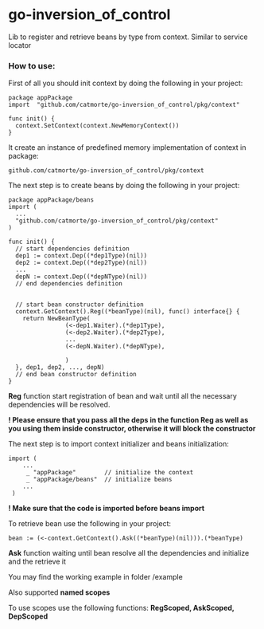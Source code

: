 # go-inversion_of_control

Lib to register and retrieve beans by type from context. Similar to service locator

### How to use:

First of all you should init context by doing the following in your project:

    package appPackage
    import 	"github.com/catmorte/go-inversion_of_control/pkg/context"
    
    func init() {
      context.SetContext(context.NewMemoryContext())
    }

It create an instance of predefined memory implementation of context in package:
 
    github.com/catmorte/go-inversion_of_control/pkg/context
    
The next step is to create beans by doing the following in your project:

    package appPackage/beans
    import (
      ...
      "github.com/catmorte/go-inversion_of_control/pkg/context"
    )
    
    func init() {
      // start dependencies definition
      dep1 := context.Dep((*dep1Type)(nil))
      dep2 := context.Dep((*dep2Type)(nil))
      ...
      depN := context.Dep((*depNType)(nil))
      // end dependencies definition


      // start bean constructor definition 
      context.GetContext().Reg((*beanType)(nil), func() interface{} {
        return NewBeanType(
                    (<-dep1.Waiter).(*dep1Type),
                    (<-dep2.Waiter).(*dep2Type),
                    ...
                    (<-depN.Waiter).(*depNType),

        			)
      }, dep1, dep2, ..., depN)
      // end bean constructor definition 
    }
    
**Reg** function start registration of bean and wait until all the necessary dependencies will be resolved.

**! Please ensure that you pass all the deps in the function Reg as well as you using them inside constructor, otherwise it will block the constructor**

The next step is to import context initializer and beans initialization:

    import (
        ...
         _ "appPackage"        // initialize the context
         _ "appPackage/beans"  // initialize beans
        ...
     )

**! Make sure that the code is imported before beans import**

To retrieve bean use the following in your project:

   	bean := (<-context.GetContext().Ask((*beanType)(nil))).(*beanType)

**Ask** function waiting until bean resolve all the dependencies and initialize and the retrieve it

You may find the working example in folder /example

Also supported **named scopes**

To use scopes use the following functions: **RegScoped, AskScoped, DepScoped**
    
